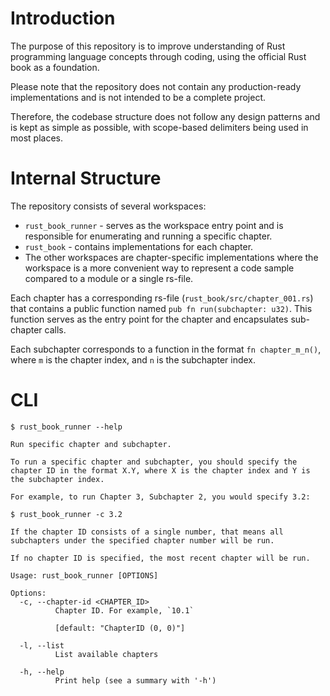# Introduction

The purpose of this repository is to improve understanding of Rust programming language concepts through coding, using the official Rust book as a foundation.

Please note that the repository does not contain any production-ready implementations and is not intended to be a complete project.

Therefore, the codebase structure does not follow any design patterns and is kept as simple as possible, with scope-based delimiters being used in most places.

# Internal Structure

The repository consists of several workspaces:

- `rust_book_runner` - serves as the workspace entry point and is responsible for enumerating and running a specific chapter.
- `rust_book` - contains implementations for each chapter.
- The other workspaces are chapter-specific implementations where the workspace is a more convenient way to represent a code sample compared to a module or a single rs-file.

Each chapter has a corresponding rs-file (`rust_book/src/chapter_001.rs`) that contains a public function named `pub fn run(subchapter: u32)`. This function serves as the entry point for the chapter and encapsulates sub-chapter calls.

Each subchapter corresponds to a function in the format `fn chapter_m_n()`, where `m` is the chapter index, and `n` is the subchapter index.

# CLI

```console
$ rust_book_runner --help

Run specific chapter and subchapter.

To run a specific chapter and subchapter, you should specify the chapter ID in the format X.Y, where X is the chapter index and Y is the subchapter index.

For example, to run Chapter 3, Subchapter 2, you would specify 3.2:

$ rust_book_runner -c 3.2

If the chapter ID consists of a single number, that means all subchapters under the specified chapter number will be run.

If no chapter ID is specified, the most recent chapter will be run.

Usage: rust_book_runner [OPTIONS]

Options:
  -c, --chapter-id <CHAPTER_ID>
          Chapter ID. For example, `10.1`
          
          [default: "ChapterID (0, 0)"]

  -l, --list
          List available chapters

  -h, --help
          Print help (see a summary with '-h')

```